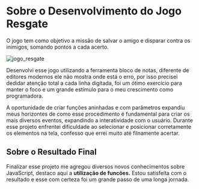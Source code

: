 # Sobre o Desenvolvimento do Jogo Resgate

  O jogo tem como objetivo a missão de salvar o amigo e disparar contra os inimigos, somando pontos a cada acerto.
  
  ![jogo_resgate](https://user-images.githubusercontent.com/81815496/149853720-3dfb7ec1-6bbe-4d33-a33f-019e19d8c524.jpg)
  
Desenvolvi esse jogo utilizando a ferramenta bloco de notas, diferente de editores modernos ele não mostra onde está o erro, 
por isso precisei dedidar atenção total a cada linha digitada, foi um ótimo exercício para manter o foco e um grande estímulo para 
o meu crescimento como programadora. 

A oportunidade de criar funções aninhadas e com parâmetros expandiu meus horizontes de como esse procedimento é fundamental para criar 
os mais diversos eventos, expandindo a interatividade com o usuário. 
Durante esse projeto enfrentei dificuldade ao selecionar e posicionar corretamente os elementos na tela, confesso que errei muito 
até filnamente acertar.
    
  ## Sobre o Resultado Final
  
  Finalizar esse projeto me agregou diversos novos conhecimentos sobre JavaScript, destaco aqui a <b>utilização de funcões.</b> 
  Estou satisfeita com o resultado e esse com certeza foi um grande passo de uma longa jornada.
